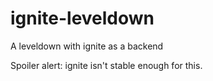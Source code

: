 # ignite-leveldown
A leveldown with ignite as a backend

Spoiler alert: ignite isn't stable enough for this.
